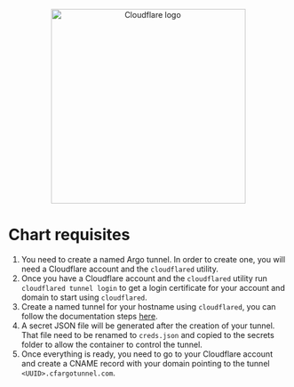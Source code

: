 <p align="center">
  <a href="https://hub.docker.com/r/erisamoe/cloudflared">
    <img src="https://cdn.svgporn.com/logos/cloudflare.svg" alt="Cloudflare logo" title="Cloudflared" width="350"/>
  </a>
<p/>

# Chart requisites

1. You need to create a named Argo tunnel. In order to create one, you will need a Cloudflare account and the `cloudflared` utility.
2. Once you have a Cloudflare account and the `cloudflared` utility run `cloudflared tunnel login` to get a login certificate for your account and domain to start using `cloudflared`.
3. Create a named tunnel for your hostname using `cloudflared`, you can follow the documentation steps [here](https://developers.cloudflare.com/cloudflare-one/connections/connect-apps/create-tunnel).
4. A secret JSON file will be generated after the creation of your tunnel. That file need to be renamed to `creds.json` and copied to the secrets folder to allow the container to control the tunnel.
5. Once everything is ready, you need to go to your Cloudflare account and create a CNAME record with your domain pointing to the tunnel `<UUID>.cfargotunnel.com`.
